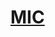 # [MIC](https://www.freecodecamp.org/learn/quality-assurance/quality-assurance-projects/metric-imperial-converter)
